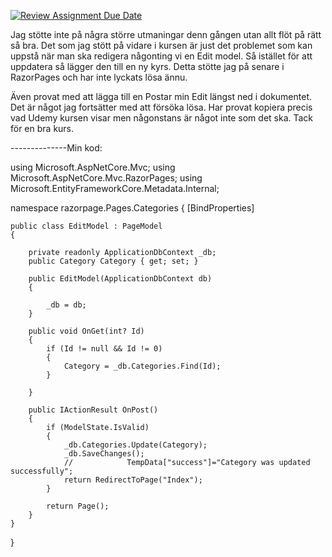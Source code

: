 [![Review Assignment Due Date](https://classroom.github.com/assets/deadline-readme-button-24ddc0f5d75046c5622901739e7c5dd533143b0c8e959d652212380cedb1ea36.svg)](https://classroom.github.com/a/yQVrbHPz)


Jag stötte inte på några större utmaningar denn gången utan allt flöt på rätt så bra.
Det som jag stött på vidare i kursen är just det problemet som kan uppstå när man ska redigera någonting vi en Edit model. Så istället för att uppdatera så lägger den till en ny kyrs.
Detta stötte jag på senare i RazorPages och har inte lyckats lösa ännu.

Även provat med att lägga till en <input asp-for="Category" hidden/> Postar min Edit längst ned i dokumentet.
Det är något jag fortsätter med att försöka lösa. Har provat kopiera precis vad Udemy kursen visar men någonstans är något inte som det ska. 
Tack för en bra kurs.


--------------Min kod:

using Microsoft.AspNetCore.Mvc;
using Microsoft.AspNetCore.Mvc.RazorPages;
using Microsoft.EntityFrameworkCore.Metadata.Internal;

namespace razorpage.Pages.Categories
{
    [BindProperties]

    public class EditModel : PageModel
    {

        private readonly ApplicationDbContext _db;
        public Category Category { get; set; }

        public EditModel(ApplicationDbContext db)
        {

            _db = db;
        }

        public void OnGet(int? Id)
        {
            if (Id != null && Id != 0)
            {
                Category = _db.Categories.Find(Id);
            }

        }

        public IActionResult OnPost()
        {
            if (ModelState.IsValid)
            {
                _db.Categories.Update(Category);
                _db.SaveChanges();
                //            TempData["success"]="Category was updated successfully";
                return RedirectToPage("Index");
            }
           
            return Page();
        }
    }
}



